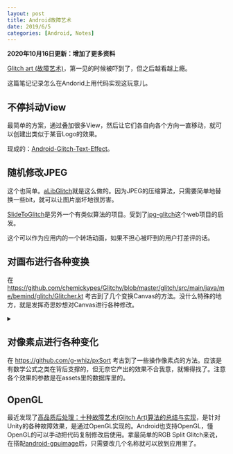 ```yaml
---
layout: post
title: Android故障艺术
date: 2019/6/5
categories: [Android, Notes]
---
```


**2020年10月16日更新：增加了更多资料**

[Glitch art (故障艺术)](https://en.wikipedia.org/wiki/Glitch_art)，第一见的时候被吓到了，但之后越看越上瘾。

这篇笔记记录怎么在Andorid上用代码实现这玩意儿。

<!--more-->

## 不停抖动View

最简单的方案，通过叠加很多View，然后让它们各自向各个方向一直移动，就可以创建出类似于某音Logo的效果。

现成的：[Android-Glitch-Text-Effect](https://github.com/irshuLx/Android-Glitch-Text-Effect)。

## 随机修改JPEG

这个也简单。[aLibGlitch](https://github.com/BoD/aLibGlitch)就是这么做的。因为JPEG的压缩算法，只需要简单地替换一些bit，就可以让图片崩坏地很厉害。

[SlideToGlitch](https://github.com/shubhamvernekar/SlideToGlitch)是另外一个有类似算法的项目。受到了[jpg-glitch](https://github.com/snorpey/jpg-glitch)这个web项目的启发。

这个可以作为应用内的一个转场动画，如果不担心被吓到的用户打差评的话。

## 对画布进行各种变换

在 https://github.com/chemickypes/Glitchy/blob/master/glitch/src/main/java/me/bemind/glitch/Glitcher.kt 考古到了几个变换Canvas的方法。没什么特殊的地方，就是发挥奇思妙想对Canvas进行各种修改。

<details>
  <summary></summary>
  <p>这个项目的代码是真的看得我头大。</p>
</details>

## 对像素点进行各种变化

在 https://github.com/g-whiz/pxSort 考古到了一些操作像素点的方法。应该是有数学公式之类在背后支撑的，但无奈它产出的效果不合我意，就懒得找了。注意各个效果的参数是在assets里的数据库里的。

## OpenGL

最近发现了[高品质后处理：十种故障艺术(Glitch Art)算法的总结与实现](https://zhuanlan.zhihu.com/p/148256756)，是针对Unity的各种故障效果，是通过OpenGL实现的。Android也支持OpenGL，懂OpenGL的可以手动把代码复制修改后使用。拿最简单的RGB Split Glitch来说，在搭配[android-gpuimage](https://github.com/cats-oss/android-gpuimage)后，只需要改几个名称就可以放到应用里了。
